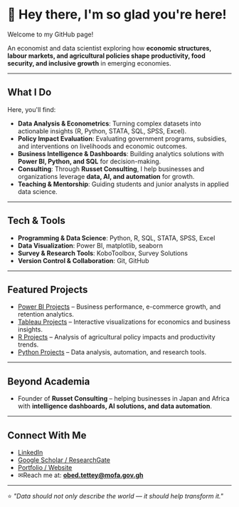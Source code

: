 # 👋 Hey there, I'm so glad you're here!

Welcome to my GitHub page!

An economist and data scientist exploring how **economic structures, labour markets, and agricultural policies shape productivity, food security, and inclusive growth** in emerging economies.

---

## What I Do
Here, you'll find:
- **Data Analysis & Econometrics**: Turning complex datasets into actionable insights (R, Python, STATA, SQL, SPSS, Excel).  
- **Policy Impact Evaluation**: Evaluating government programs, subsidies, and interventions on livelihoods and economic outcomes.  
- **Business Intelligence & Dashboards**: Building analytics solutions with **Power BI, Python, and SQL** for decision-making.
- **Consulting**: Through **Russet Consulting**, I help businesses and organizations leverage **data, AI, and automation** for growth.    
- **Teaching & Mentorship**: Guiding students and junior analysts in applied data science.  

---

## Tech & Tools
- **Programming & Data Science**: Python, R, SQL, STATA, SPSS, Excel  
- **Data Visualization**: Power BI, matplotlib, seaborn  
- **Survey & Research Tools**: KoboToolbox, Survey Solutions
- **Version Control & Collaboration**: Git, GitHub  

---

## Featured Projects
- [Power BI Projects](https://github.com/WanderwithObed/Power-BI-Dashboards) – Business performance, e-commerce growth, and retention analytics.  
- [Tableau Projects](https://github.com/WanderwithObed/Tableau) – Interactive visualizations for economics and business insights.  
- [R Projects](https://github.com/WanderwithObed/R) – Analysis of agricultural policy impacts and productivity trends.  
- [Python Projects](https://github.com/WanderwithObed/Python) – Data analysis, automation, and research tools.  

---

## Beyond Academia
- Founder of **Russet Consulting** – helping businesses in Japan and Africa with **intelligence dashboards, AI solutions, and data automation**. 

---

## Connect With Me
- [LinkedIn](https://www.linkedin.com/in/obed-tettey-103914198/)  
- [Google Scholar / ResearchGate](#)  
- [Portfolio / Website](#)  
- ✉Reach me at: **obed.tettey@mofa.gov.gh**  

---

⭐️ *"Data should not only describe the world — it should help transform it."*  
